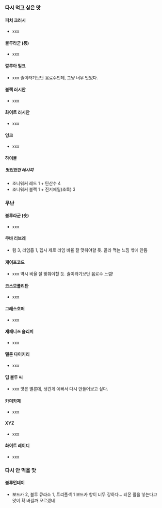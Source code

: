 ### 다시 먹고 싶은 맛
#### 피치 크러시
- xxx
#### 블루라군 (롱)
- xxx
#### 깔루아 밀크
- xxx
술이라기보단 음료수인데, 그냥 너무 맛있다.
#### 블랙 러시안
- xxx
#### 화이트 러시안
- xxx
#### 잉크
- xxx
#### 하이볼
##### 맛있었던 레시피
- 조니워커 레드 1 + 탄산수 4
- 조니워커 블랙 1 + 진저에일(초록) 3
### 무난
#### 블루라군 (숏)
- xxx
#### 쿠바 리브레
- 럼 3, 라임즙 1, 펩시 제로 라임
비율 잘 맞춰야할 듯. 콜라 먹는 느낌 밖에 안듬
#### 케이프코드
- xxx
역시 비율 잘 맞춰야할 듯. 술이라기보단 음료수 느낌!
#### 코스모폴리탄
- xxx
#### 그래스호퍼
- xxx
#### 재패니즈 슬리퍼
- xxx
#### 멜론 다이키리
- xxx
#### 딥 블루 씨
- xxx
맛은 별론데, 생긴게 예뻐서 다시 만들어보고 싶다.
#### 카미카제
- xxx
#### XYZ
- xxx
#### 화이트 레이디
- xxx
### 다시 안 먹을 맛
#### 블루먼데이
- 보드카 2, 블루 큐라소 1, 트리플섹 1
보드카 향이 너무 강하다... 레몬 필을 넣는다고 맛이 확 바뀔까 모르겠네